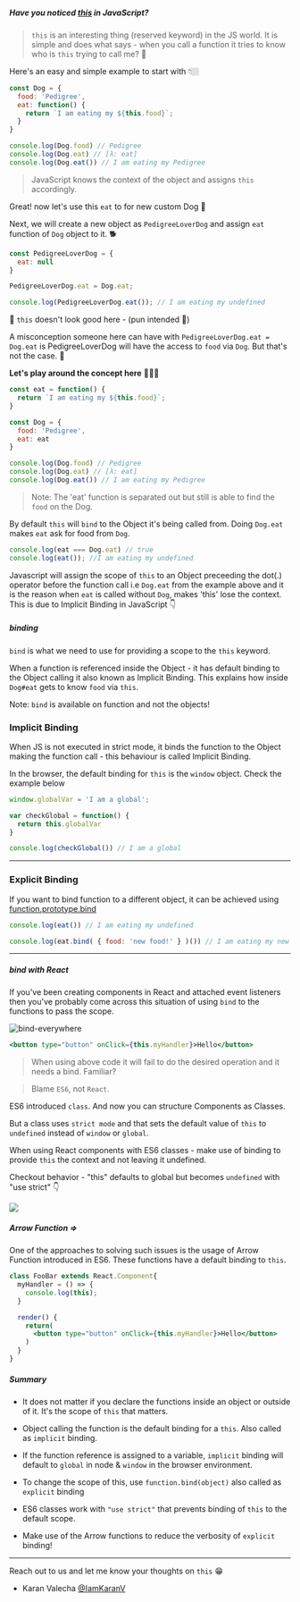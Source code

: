 ##### Have you noticed [this](http://https://developer.mozilla.org/en-US/docs/Web/JavaScript/Reference/Operators/this) in JavaScript?
> `this` is an interesting thing (reserved keyword) in the JS world. It is simple and does what says - when you call a function it tries to know who is `this` trying to call me? 😬


Here's an easy and simple example to start with 👇🏼

```javascript
const Dog = {
  food: 'Pedigree',
  eat: function() {
    return `I am eating my ${this.food}`;
  }
}

console.log(Dog.food) // Pedigree
console.log(Dog.eat) // [λ: eat]​​​​​
console.log(Dog.eat()) // I am eating my Pedigree​​​​​
```
> JavaScript knows the context of the object and assigns `this` accordingly.

Great! now let's use this `eat` to for new custom Dog 🐶

Next, we will create a new object as `PedigreeLoverDog` and assign `eat` function of `Dog` object to it. 🐕

```javascript
const PedigreeLoverDog = {
  eat: null
}

PedigreeLoverDog.eat = Dog.eat;

console.log(PedigreeLoverDog.eat()); // I am eating my undefined
```

🤔 `this` doesn't look good here - (pun intended 😬)

A misconception someone here can have with `PedigreeLoverDog.eat = Dog.eat` is PedigreeLoverDog will have the access to `food` via `Dog`. But that's not the case.
🙇

 **Let's play around the concept here** 👨🏻‍💻


```javascript
const eat = function() {
  return `I am eating my ${this.food}`;
}

const Dog = {
  food: 'Pedigree',
  eat: eat
}

console.log(Dog.food) // Pedigree
console.log(Dog.eat) // [λ: eat]
console.log(Dog.eat()) // I am eating my Pedigree
```

> Note: The 'eat' function is separated out but still is able to find the `food` on the Dog.

By default `this` will `bind` to the Object it's being called from. Doing `Dog.eat` makes `eat` ask for food from `Dog`.


```javascript
console.log(eat === Dog.eat) // true
console.log(eat()); //I am eating my undefined
```


Javascript will assign the scope of `this` to an Object preceeding the dot(.) operator before the function call i.e `Dog.eat` from the example above and it is the reason when `eat` is called without `Dog`, makes 'this' lose the context. This is due to Implicit Binding in JavaScript 👇

##### **bind**ing

`bind` is what we need to use for providing a scope to the `this` keyword.

When a function is referenced inside the Object - it has default binding to the Object calling it also known as Implicit Binding. This explains how inside `Dog#eat` gets to know `food` via `this`.

Note: `bind` is available on function and not the objects!


### Implicit Binding

When JS is not executed in strict mode, it binds the function to the Object making the function call - this behaviour is called Implicit Binding.

In the browser, the default binding for `this` is the `window` object. Check the example below

```javascript
window.globalVar = 'I am a global';

var checkGlobal = function() {
  return this.globalVar
}

console.log(checkGlobal()) // I am a global
```

-------

### Explicit Binding

If you want to bind function to a different object, it can be achieved using
 [function.prototype.bind](https://developer.mozilla.org/en-US/docs/Web/JavaScript/Reference/Global_objects/Function/bind)


```javascript
console.log(eat()) // I am eating my undefined

console.log(eat.bind( { food: 'new food!' } )()) // I am eating my new food!
```

-----

##### **bind** with React

If you've been creating components in React and attached event listeners then you've probably come across this situation of using `bind` to the functions to pass the scope.

![bind-everywhere](https://drive.google.com/uc?id=1IkJUZ8RHq7AROpvoH51UFcjZ0MZVvOYi&export=download)

```jsx
<button type="button" onClick={this.myHandler}>Hello</button>
```
> When using above code it will fail to do the desired operation and it needs a bind. Familiar?

> Blame `ES6`, not `React`.

ES6 introduced `class`. And now you can structure Components as Classes.

But a class uses `strict mode` and that sets the default value of  `this` to `undefined` instead of `window` or `global`.

When using React components with ES6 classes - make use of binding to provide `this` the context and not leaving it undefined.

Checkout behavior - "this" defaults to global but becomes `undefined` with "use strict" 👇
<p>
    <img src="https://drive.google.com/uc?authuser=0&id=1cJPkT_9-4ogTq6QlfCFPTOeJKaLR-0ti&export=download" style="max-width: 850px;">
</p>

##### Arrow Function **=>**

One of the approaches to solving such issues is the usage of Arrow Function introduced in ES6. These functions have a default binding to `this`.

```jsx
class FooBar extends React.Component{
  myHandler = () => {
    console.log(this); 
  }

  render() {
    return(
      <button type="button" onClick={this.myHandler}>Hello</button>
    )
  }
}
```

##### Summary

- It does not matter if you declare the functions inside an object or outside of it. It's the scope of `this` that matters.

- Object calling the function is the default binding for a `this`. Also called as `implicit` binding.

- If the function reference is assigned to a variable, `implicit` binding will default to `global` in node & `window` in the browser environment.

- To change the scope of this, use `function.bind(object)` also called as `explicit` binding

- ES6 classes work with `"use strict"` that prevents binding of `this` to the default scope.

- Make use of the Arrow functions to reduce the verbosity of `explicit` binding!

--------

Reach out to us and let me know your thoughts on `this` 😁

- Karan Valecha [@IamKaranV](https://twitter.com/iamkaranv?lang=en)
